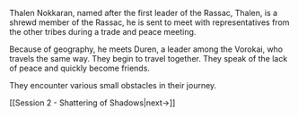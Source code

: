 Thalen Nokkaran, named after the first leader of the Rassac, Thalen, is a shrewd member of the Rassac, he is sent to meet with representatives from the other tribes during a trade and peace meeting. 

Because of geography, he meets Duren, a leader among the Vorokai, who travels the same way. They begin to travel together. They speak of the lack of peace and quickly become friends.

They encounter various small obstacles in their journey.




[[Session 2 - Shattering of Shadows|next->]]